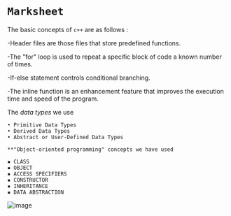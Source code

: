 # `Marksheet`

The basic concepts of `c++` are as follows :

-Header files are those files that store predefined functions.

-The "for" loop is used to repeat a specific block of code a known number of times.

-If-else statement controls conditional branching.

-The inline function is an enhancement feature that improves the execution time and speed of the program.

The _data types_ we use

    • Primitive Data Types
    • Derived Data Types
    • Abstract or User-Defined Data Types

 `**"Object-oriented programming" concepts we have used`

    ▪ CLASS
    ▪ OBJECT
    ▪ ACCESS SPECIFIERS
    ▪ CONSTRUCTOR
    ▪ INHERITANCE
    ▪ DATA ABSTRACTION
    
![image](https://user-images.githubusercontent.com/91780318/210431041-caae60ea-2a05-48cc-83b4-ca0e911e12bb.png)
